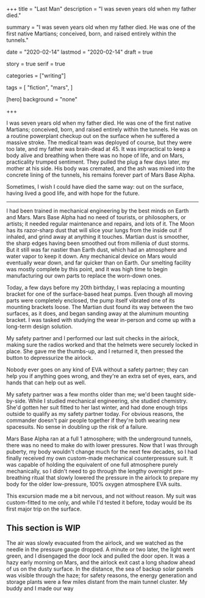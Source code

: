 +++
title = "Last Man"
description = "I was seven years old when my father died."

summary = "I was seven years old when my father died. He was one of the first native Martians; conceived, born, and raised entirely within the tunnels."

date = "2020-02-14"
lastmod = "2020-02-14"
draft = true

story = true
serif = true

categories = ["writing"]

tags = [
     "fiction",
     "mars",
     ]

[hero]
background = "none"

+++

I was seven years old when my father died.
He was one of the first native Martians; conceived, born, and raised entirely within the tunnels.
He was on a routine powerplant checkup out on the surface when he suffered a massive stroke.
The medical team was deployed of course, but they were too late, and my father was brain-dead at 45.
It was impractical to keep a body alive and breathing when there was no hope of life, and on Mars, practicality trumped sentiment.
They pulled the plug a few days later, my mother at his side.
His body was cremated, and the ash was mixed into the concrete lining of the tunnels, his remains forever part of Mars Base Alpha.

Sometimes, I wish I could have died the same way: out on the surface, having lived a good life, and with hope for the future.

---

I had been trained in mechanical engineering by the best minds on Earth and Mars.
Mars Base Alpha had no need of tourists, or philosophers, or artists; it needed regular maintenance and repairs, and lots of it.
The Moon has its razor-sharp dust that will slice your lungs from the inside out if inhaled, and grind away at anything it touches.
Martian dust is smoother, the sharp edges having been smoothed out from millenia of dust storms.
But it still was far nastier than Earth dust, which had an atmosphere and water vapor to keep it down.
Any mechanical device on Mars would eventually wear down, and far quicker than on Earth.
Our smelting facility was mostly complete by this point, and it was high time to begin manufacturing our own parts to replace the worn-down ones.

Today, a few days before my 20th birthday, I was replacing a mounting bracket for one of the surface-based heat pumps.
Even though all moving parts were completely enclosed, the pump itself vibrated one of its mounting brackets loose.
The Martian dust found its way between the two surfaces, as it does, and began sanding away at the aluminum mounting bracket.
I was tasked with studying the wear in-person and come up with a long-term design solution.

My safety partner and I performed our last suit checks in the airlock, making sure the radios worked and that the helmets were securely locked in place.
She gave me the thumbs-up, and I returned it, then pressed the button to depressurize the airlock.
<!-- Yes, it's not an eVa if you're not starting from a vehicle. I know that. -->
Nobody ever goes on any kind of EVA without a safety partner; they can help you if anything goes wrong, and they're an extra set of eyes, ears, and hands that can help out as well.
<!-- While Mars Base Alpha uses Earth years for timekeeping, the four seasons (which mostly end up as summer and winter) are Mars-native times. -->
My safety partner was a few months older than me; we'd been taught side-by-side.
While I studied mechanical engineering, she studied chemistry.
She'd gotten her suit fitted to her last winter, and had done enough trips outside to qualify as my safety partner today.
For obvious reasons, the commander doesn't pair people together if they're both wearing new spacesuits.
No sense in doubling up the risk of a failure.

Mars Base Alpha ran at a full 1 atmosphere; with the underground tunnels, there was no need to make do with lower pressures.
Now that I was through puberty, my body wouldn't change much for the next few decades, so I had finally received my own custom-made mechanical counterpressure suit.
It was capable of holding the equivalent of one full atmosphere purely mechanically, so I didn't need to go through the lengthy overnight pre-breathing ritual that slowly lowered the pressure in the airlock to prepare my body for the older low-pressure, 100% oxygen atmosphere EVA suits.

This excursion made me a bit nervous, and not without reason.
My suit was custom-fitted to me only, and while I'd tested it before, today would be its first major trip on the surface.

## This section is WIP

<!-- Protagonist and buddy are facing west from the airlock door. -->

The air was slowly evacuated from the airlock, and we watched as the needle in the pressure gauge dropped.
A minute or two later, the light went green, and I disengaged the door lock and pulled the door open.
It was a hazy early morning on Mars, and the airlock exit cast a long shadow ahead of us on the dusty surface.
In the distance, the sea of backup solar panels was visible through the haze; for safety reasons, the energy generation and storage plants were a few miles distant from the main tunnel cluster.
My buddy and I made our way
